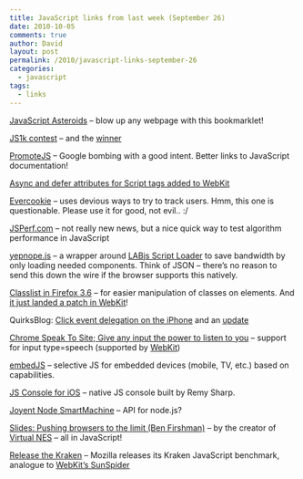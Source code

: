 ```yaml
---
title: JavaScript links from last week (September 26)
date: 2010-10-05
comments: true
author: David
layout: post
permalink: /2010/javascript-links-september-26
categories:
  - javascript
tags:
  - links
---
```

[JavaScript Asteroids][1] &#8211; blow up any webpage with this bookmarklet!

[JS1k contest][2] &#8211; and the [winner][3]

[PromoteJS][4] &#8211; Google bombing with a good intent. Better links to JavaScript documentation!

[Async and defer attributes for Script tags added to WebKit][5]

[Evercookie][6] &#8211; uses devious ways to try to track users. Hmm, this one is questionable. Please use it for good, not evil.. :/

[JSPerf.com][7] &#8211; not really new news, but a nice quick way to test algorithm performance in JavaScript

[yepnope.js][8] &#8211; a wrapper around [LABjs Script Loader][9] to save bandwidth by only loading needed components. Think of JSON &#8211; there&#8217;s no reason to send this down the wire if the browser supports this natively.

[Classlist in Firefox 3.6][10] &#8211; for easier manipulation of classes on elements. And [it just landed a patch in WebKit][11]!

QuirksBlog: [Click event delegation on the iPhone][12] and an [update][13]

[Chrome Speak To Site; Give any input the power to listen to you][14] &#8211; support for input type=speech (supported by [WebKit][15])

[embedJS][16] &#8211; selective JS for embedded devices (mobile, TV, etc.) based on capabilities.

[JS Console for iOS][17] &#8211; native JS console built by Remy Sharp.

[Joyent Node SmartMachine][18] &#8211; API for node.js?

[Slides: Pushing browsers to the limit (Ben Firshman)][19] &#8211; by the creator of [Virtual NES][20] &#8211; all in JavaScript!

[Release the Kraken][21] &#8211; Mozilla releases its Kraken JavaScript benchmark, analogue to [WebKit&#8217;s SunSpider][22]

 [1]: http://erkie.github.com/
 [2]: http://js1k.com
 [3]: http://marijn.haverbeke.nl/js1k.html
 [4]: http://www.wait-till-i.com/2010/09/26/promote-better-javascript-documentation-with-promotejs/
 [5]: http://webkit.org/blog/1395/running-scripts-in-webkit/
 [6]: http://samy.pl/evercookie/
 [7]: http://jsperf.com
 [8]: http://github.com/SlexAxton/yepnope.js
 [9]: http://labjs.com/
 [10]: https://hacks.mozilla.org/2010/01/classlist-in-firefox-3-6/
 [11]: http://trac.webkit.org/changeset/68440
 [12]: http://www.quirksmode.org/blog/archives/2010/09/click_event_del.html
 [13]: http://www.quirksmode.org/blog/archives/2010/10/click_event_del_1.html
 [14]: http://almaer.com/blog/chrome-speak-to-site-give-any-input-the-power-to-listen-to-you
 [15]: http://trac.webkit.org/export/66389/trunk/LayoutTests/fast/speech/input-appearance-speechbutton.html
 [16]: http://embedjs.org/
 [17]: http://github.com/remy/jsconsole-iphone
 [18]: https://no.de/
 [19]: http://jsconfeu2010-bfirsh.heroku.com/
 [20]: http://www.virtualnes.com/
 [21]: http://blog.mozilla.com/blog/2010/09/14/release-the-kraken-2/
 [22]: http://www2.webkit.org/perf/sunspider-0.9/sunspider.html
